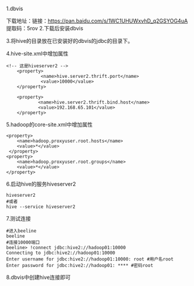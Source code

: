 1.dbvis

下载地址：链接：https://pan.baidu.com/s/1WC1UHUWxvhD_q2GSYOG4uA 
提取码：5rov 
2.下载后安装dbvis

3.将hive的目录放在已安装好的dbvis的jdbc的目录下。

4.hive-site.xml中增加属性

```
<!-- 这是hiveserver2 -->
	<property>
       		 <name>hive.server2.thrift.port</name>
     		 <value>10000</value>
	</property>

    <property>
       		<name>hive.server2.thrift.bind.host</name>
       		<value>192.168.65.101</value>
    </property>
```

5.hadoop的core-site.xml中增加属性

```
<property>     
	<name>hadoop.proxyuser.root.hosts</name>     
	<value>*</value>
 </property> 
<property>     
	<name>hadoop.proxyuser.root.groups</name>    
    <value>*</value> 
</property>
```

6.启动hive的服务hiveserver2

```
hiveserver2
#或者
hive --service hiveserver2
```

7.测试连接

```
#进入beeline
beeline
#连接10000端口
beeline> !connect jdbc:hive2://hadoop01:10000
Connecting to jdbc:hive2://hadoop01:10000
Enter username for jdbc:hive2://hadoop01:10000: root #用户名root
Enter password for jdbc:hive2://hadoop01: **** #密码root
```

8.dbvis中创建hive连接即可